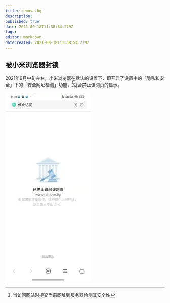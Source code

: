 ```yaml
---
title: remove.bg
description: 
published: true
date: 2021-09-18T11:38:54.279Z
tags:
editor: markdown
dateCreated: 2021-09-18T11:38:54.279Z
---
```


## 被小米浏览器封锁

2021年9月中旬左右，小米浏览器在默认的设置下，即开启了设置中的「隐私和安全」下的「安全网址检测」功能，[^surlc]就会禁止该网页的显示。

[^surlc]: 当访问网站时提交当前网址到服务器检测其安全性

![已停止访问该网页](/src/website/remove.bg/URL_b.webp)
